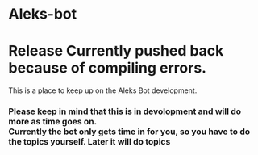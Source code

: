 # Aleks-bot
<h1>Release Currently pushed back because of compiling errors.</h1>
This is a place to keep up on the Aleks Bot development.

<h3>Please keep in mind that this is in devolopment and will do more as time goes on.<br>
Currently the bot only gets time in for you, so you have to do the topics yourself. Later it will do topics</h3>

<h1></h1>

